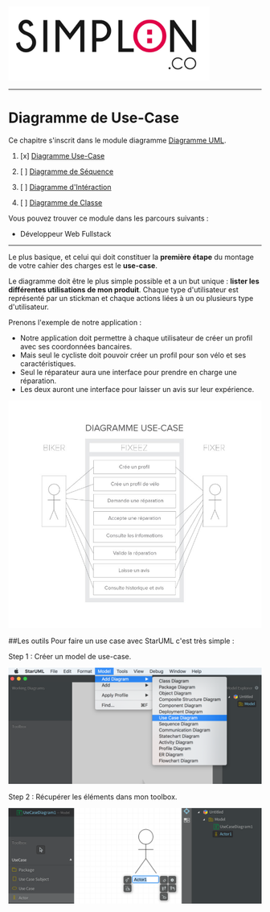 <img src="readme/img/simplon.jpg" width="400">

----------------------

# Diagramme de Use-Case

Ce chapitre s'inscrit dans le module diagramme [Diagramme UML](https://github.com/simplonco/Diagrammes-UML).

1. [x] [Diagramme Use-Case](https://github.com/simplonco/UML-Use-Case)
	
2. [ ] [Diagramme de Séquence](https://github.com/simplonco/UML-Sequence)
	
3. [ ] [Diagramme d'Intéraction](https://github.com/simplonco/UML-Interaction)
	
4. [ ] [Diagramme de Classe](https://github.com/simplonco/UML-Class)

Vous pouvez trouver ce module dans les parcours suivants :

+ Développeur Web Fullstack

------------

Le plus basique, et celui qui doit constituer la **première étape** du montage de votre cahier des charges est le **use-case**.

Le diagramme doit être le plus simple possible et a un but unique : **lister les différentes utilisations de mon produit**. Chaque type d'utilisateur est représenté par un stickman et chaque actions liées à un ou plusieurs type d'utilisateur.

Prenons l'exemple de notre application :

+ Notre application doit permettre à chaque utilisateur de créer un profil avec ses coordonnées bancaires.
+ Mais seul le cycliste doit pouvoir créer un profil pour son vélo et ses caractéristiques.
+ Seul le réparateur aura une interface pour prendre en charge une réparation.
+ Les deux auront une interface pour laisser un avis sur leur expérience.

![Diagramme de use-case](readme/img/use-case.jpg)

##Les outils
Pour faire un use case avec StarUML c'est très simple :

Step 1 : Créer un model de use-case.

![Diagramme de use-case](readme/img/starUML-create.png)

Step 2 : Récupérer les éléments dans mon toolbox.

![Diagramme de use-case](readme/img/starUML-Actor.png)
